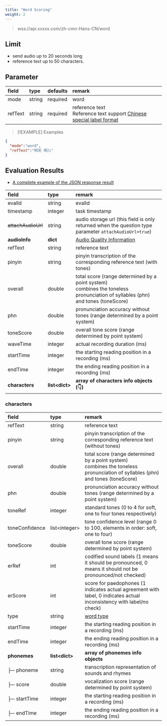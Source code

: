 ```yaml
---
title: "Word Scoring"
weight: 2
---
```


> wss://api.xxxxx.com/zh-cmn-Hans-CN/word
## Limit

- send audio up to 20 seconds long 
- reference text up to 50 characters.

## Parameter

| **field** | **type** | **defaults** | **remark**                                                                                         |
|:----------|:---------|:-------------|:---------------------------------------------------------------------------------------------------|
| mode      | string   | required     | word                                                                                               |
| refText   | string   | required     | reference text <br />Reference text support [Chinese special label format](datadict/annotation-zh) |

> [!EXAMPLE] Examples
>
> 

```json
{
  "mode":"word",
  "refText":"明天 明儿"
}
```

## Evaluation Results

- [A complete example of the JSON response result](mode/zh-basic/word-result)

| **field**      | **type**         | **remark**                                                                                                                        |
|:---------------|:-----------------|:----------------------------------------------------------------------------------------------------------------------------------|
| evalId         | string           | evalId                                                                                                                            |
| timestamp      | integer          | task timestamp                                                                                                                    |
|~~attachAudioUrl~~       | string           | audio storage url (this field is only returned when the question type parameter `attachAudioUrl=true`)                                  |
| **audioInfo**  | **dict**         | [Audio Quality Information](mode/common)                                                                                          |
| refText        | string           | reference text                                                                                                                    |
| pinyin         | string           | pinyin transcription of the corresponding reference text (with tones)                                                             |
| overall        | double           | total score (range determined by a point system)<br/>combines the toneless pronunciation of syllables (phn) and tones (toneScore) |
| phn            | double           | pronunciation accuracy without tones (range determined by a point system)                                                         |
| toneScore      | double           | overall tone score (range determined by point system)                                                                             |
| waveTime       | integer          | actual recording duration (ms)                                                                                                    |
| startTime      | integer          | the starting reading position in a recording (ms)                                                                                 |
| endTime        | integer          | the ending reading position in a recording (ms)                                                                                   |
| **characters** | **list\<dict\>** | **array of characters info objects (👇)**                                                                                         |

### characters

| **field**       | **type**          | **remark**                                                                                                                        |
|:----------------|:------------------|:----------------------------------------------------------------------------------------------------------------------------------|
| refText         | string            | reference text                                                                                                                    |
| pinyin          | string            | pinyin transcription of the corresponding reference text (without tones)                                                          |
| overall         | double            | total score (range determined by a point system)<br/>combines the toneless pronunciation of syllables (phn) and tones (toneScore) |
| phn             | double            | pronunciation accuracy without tones (range determined by a point system)                                                         |
| toneRef         | integer           | standard tones (0 to 4 for soft, one to four tones respectively)                                                                  |
| toneConfidence  | list\<integer>    | tone confidence level (range 0 to 100, elements in order: soft, one to four)                                                      |
| toneScore       | double            | overall tone score (range determined by point system)                                                                             |
| erRef           | int               | codified sound labels (1 means it should be pronounced, 0 means it should not be pronounced/not checked)                          |
| erScore         | int               | score for paedophones (1 indicates actual agreement with label, 0 indicates actual inconsistency with label/no check)             |
| type            | string            | [word type](datadict/other)                                                                                                       |
| startTime       | integer           | the starting reading position in a recording (ms)                                                                                 |
| endTime         | integer           | the ending reading position in a recording (ms)                                                                                   |
| **phonemes**    | **list\<dict\>**  | **array of phonemes info objects**                                                                                                |
| ├─ phoneme      | string            | transcription representation of sounds and rhymes                                                                                 |
| ├─ score        | double            | vocalization score (range determined by point system)                                                                             |
| ├─ startTime    | integer           | the starting reading position in a recording (ms)                                                                                 |
| ├─ endTime      | integer           | the ending reading position in a recording (ms)                                                                                   |